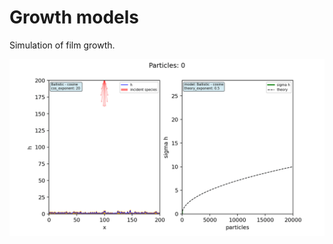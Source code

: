 # Growth models

Simulation of film growth.

<img src="/growth/Animationen/growth_ballisticcosine.gif" width="600"></img>
